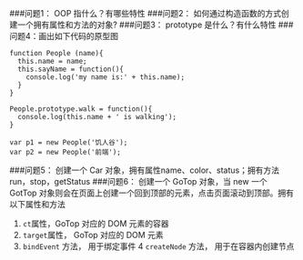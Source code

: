 ###问题1： OOP 指什么？有哪些特性
###问题2： 如何通过构造函数的方式创建一个拥有属性和方法的对象? 
###问题3： prototype 是什么？有什么特性 
###问题4：画出如下代码的原型图
```
function People (name){
  this.name = name;
  this.sayName = function(){
    console.log('my name is:' + this.name);
  }
}

People.prototype.walk = function(){
  console.log(this.name + ' is walking');  
}

var p1 = new People('饥人谷');
var p2 = new People('前端');
```
###问题5： 创建一个 Car 对象，拥有属性name、color、status；拥有方法run，stop，getStatus 
###问题6： 创建一个 GoTop 对象，当 new 一个 GotTop 对象则会在页面上创建一个回到顶部的元素，点击页面滚动到顶部。拥有以下属性和方法
1. `ct`属性，GoTop 对应的 DOM 元素的容器
2.  `target`属性， GoTop 对应的 DOM 元素
3.  `bindEvent` 方法， 用于绑定事件
4 `createNode` 方法， 用于在容器内创建节点